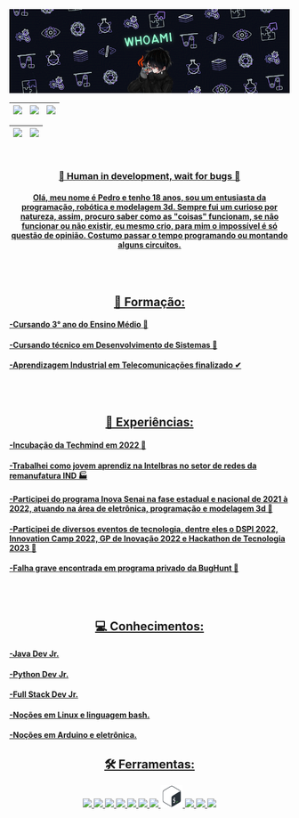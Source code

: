 <div align="center">
<img src="Imagens/final.gif"> 
</div>
            
<!-- <img align="left" src="Imagens/lolizin(4).gif" width="40%"> loli gif-->

<div align="center">
<a href="https://github.com/wh0am-i">
            
| ![](http://github-profile-summary-cards.vercel.app/api/cards/stats?username=wh0am-i&theme=tokyonight) | ![](http://github-profile-summary-cards.vercel.app/api/cards/repos-per-language?username=wh0am-i&hide=Html&theme=tokyonight) | ![](http://github-profile-summary-cards.vercel.app/api/cards/most-commit-language?username=wh0am-i&theme=tokyonight) |
| :-: | :-: | :-: |

| ![](http://github-profile-summary-cards.vercel.app/api/cards/profile-details?username=wh0am-i&theme=tokyonight) | ![](https://github-readme-streak-stats.herokuapp.com/?user=wh0am-i&hide_border=true&date_format=M%20j%5B%2C%20Y%5D&background=1A1B27&stroke=38BDAE&ring=BE90F3&fire=3786FC&currStreakNum=fff&sideNums=BE90F3&currStreakLabel=38BDAE&sideLabels=fff&dates=fff) |
| :-: | :-: |
</div>

            
<br>
<h3 align="center">🚧 Human in development, wait for bugs 🚧</h2>
<h4 align="center"> Olá, meu nome é Pedro e tenho 18 anos, sou um entusiasta da programação, robótica e modelagem 3d. Sempre fui um curioso por natureza, assim, procuro saber como as "coisas" funcionam, se não funcionar ou não existir, eu mesmo crio, para mim o impossível é só questão de opinião. Costumo passar o tempo programando ou montando alguns circuitos. </h4> 
<br>
<br>
<!--
<div align="center">
centraliza tudo
-->

<h2 align="center" > 💼 Formação: </h2>
<h4>  -Cursando 3° ano do Ensino Médio 🏃‍ </h4>  
<h4>  -Cursando técnico em Desenvolvimento de Sistemas 🏃‍ </h4> 
<h4>  -Aprendizagem Industrial em Telecomunicações finalizado ✔ </h4>
<br>
<br>

<h2 align="center">  💾 Experiências: </h2>
<h4>  -Incubação da Techmind em 2022 🧠 </h4> 
<h4>  -Trabalhei como jovem aprendiz na Intelbras no setor de redes da remanufatura IND 🏭 </h4> 
<h4>  -Participei do programa Inova Senai na fase estadual e nacional de 2021 à 2022, atuando na área de eletrônica, programação e modelagem 3d 🤖 </h4> 
<h4>  -Participei de diversos eventos de tecnologia, dentre eles o DSPI 2022, Innovation Camp 2022, GP de Inovação 2022 e Hackathon de Tecnologia 2023 🥇 </h4> 
<h4>  -Falha grave encontrada em programa privado da BugHunt 👾 </h4>
<br>
<br>

<h2 align="center"> 💻 Conhecimentos: </h2>
<h4>  -Java Dev Jr.</h4>
<h4>  -Python Dev Jr.</h4>
<h4>  -Full Stack Dev Jr.</h4>
<h4>  -Noções em Linux e linguagem bash.</h4>
<h4>  -Noções em Arduino e eletrônica.</h4>


<h2 align="center"> 🛠 Ferramentas: </h2>
<div align="center">
<a href="https://www.adobe.com/products/premiere.html" target="_blank">
            <!--<img src="https://cdn.jsdelivr.net/gh/devicons/devicon/icons/premierepro/premierepro-original.svg" style="width: 40px"/>
          </a>-->
          <a href="https://www.adobe.com/br/products/photoshop.html" target="_blank">
            <img src="https://cdn.jsdelivr.net/gh/devicons/devicon/icons/photoshop/photoshop-plain.svg" style="width: 40px"/>
          </a>
                    <a href="https://developer.mozilla.org/en-US/docs/Web/HTML" target="_blank">
            <img src="https://cdn.jsdelivr.net/gh/devicons/devicon/icons/html5/html5-plain.svg" style="width: 40px"/>
          </a>
          <a href="https://developer.mozilla.org/en-US/docs/Web/CSS" target="_blank">
            <img src="https://cdn.jsdelivr.net/gh/devicons/devicon/icons/css3/css3-plain.svg" style="width: 40px"/>
          </a>
          <a href="https://java.com/" target="_blank">
            <img src="https://cdn.jsdelivr.net/gh/devicons/devicon/icons/java/java-original.svg" style="width: 40px"/>
          </a>
                                      <!--  <a href="https://www.w3schools.com/cpp/cpp_intro.asp" target="_blank" align="center">
            <img src="https://cdn.jsdelivr.net/gh/devicons/devicon/icons/cplusplus/cplusplus-plain.svg" style="width: 40px"/>
          </a> -->
                              <a href="https://www.python.org/" target="_blank">
            <img src="https://cdn.jsdelivr.net/gh/devicons/devicon/icons/python/python-original.svg" style="width: 40px"/>
          </a>
          <a href="https://www.javascript.com/" target="_blank">
            <img src="https://cdn.jsdelivr.net/gh/devicons/devicon/icons/javascript/javascript-plain.svg" style="width: 40px"/>
          </a>
                      <a href="https://react.dev/" target="_blank">
            <img src="https://upload.wikimedia.org/wikipedia/commons/thumb/a/a7/React-icon.svg/2300px-React-icon.svg.png" style="width: 40px"/>
          </a>
                                        <a href="https://pt.wikipedia.org/wiki/Bash" target="_blank" align="center">
            <img src="https://raw.githubusercontent.com/devicons/devicon/1119b9f84c0290e0f0b38982099a2bd027a48bf1/icons/bash/bash-original.svg" style="width: 40px"/>
          </a>
          <a href="https://www.arduino.cc/" target="_blank">
            <img src="https://cdn.jsdelivr.net/gh/devicons/devicon/icons/arduino/arduino-original.svg" style="width: 40px"/>
          </a>
                 <!--   <a href="https://www.raspberrypi.org/" target="_blank">
            <img src="https://cdn.jsdelivr.net/gh/devicons/devicon/icons/raspberrypi/raspberrypi-original.svg" style="width: 40px"/>
          </a>-->
                                   <!--               <a href="https://twotrees3d.com/" target="_blank" align="center">
            <img src="https://twotrees3d.com/wp-content/uploads/2021/05/two-trees-white-300x165.png" style="width: 40px"/>
          </a>-->
                                       <!--   <a href="https://www.linux.org/" target="_blank">
            <img src="https://cdn.jsdelivr.net/gh/devicons/devicon/icons/linux/linux-original.svg" style="width: 40px"/>
          </a>-->
           <a href="https://git-scm.com/" target="_blank">
            <img src="https://git-scm.com/images/logos/downloads/Git-Icon-1788C.png" style="width: 40px"/>
          </a>
           <a href="https://www.postgresql.org/" target="_blank">
            <img src="https://cdn.jsdelivr.net/gh/devicons/devicon/icons/postgresql/postgresql-original-wordmark.svg" style="width: 40px"/>
          </a>
          </div> 
<br>
<br>          
